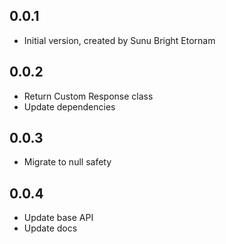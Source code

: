 ## 0.0.1

- Initial version, created by Sunu Bright Etornam

## 0.0.2

- Return Custom Response class
- Update dependencies

## 0.0.3

- Migrate to null safety

## 0.0.4

- Update base API
- Update docs
